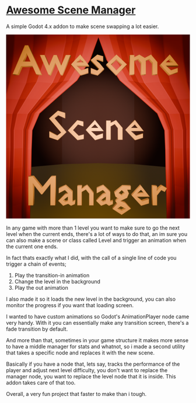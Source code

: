 # [Awesome Scene Manager](https://github.com/DaviD4Chirino/Awesome-Scene-Manager)

A simple Godot 4.x addon to make scene swapping a lot easier.

![Awesome Scene Manager Icon](https://raw.githubusercontent.com/DaviD4Chirino/Awesome-Scene-Manager/main/plugin_icon.png)

In any game with more than 1 level you want to make sure to go the next level when the current ends, there's a lot of ways to do that, an im sure you can also make a scene or class called Level and trigger an animation when the current one ends.

In fact thats exactly what I did, with the call of a single line of code you trigger a chain of events;

1. Play the transition-in animation
2. Change the level in the background
3. Play the out animation

I also made it so it loads the new level in the background, you can also monitor the progress if you want that loading screen.

I wanted to have custom animations so Godot's AnimationPlayer node came very handy. With it you can essentially make any transition screen, there's a fade transition by default.

And more than that, sometimes in your game structure it makes more sense to have a middle manager for stats and whatnot, so i made a second utility that takes a specific node and replaces it with the new scene.

Basically if you have a node that, lets say, tracks the performance of the player and adjust next level difficulty, you don't want to replace the manager node, you want to replace the level node that it is inside. This addon takes care of that too.

Overall, a very fun project that faster to make than i tough.
